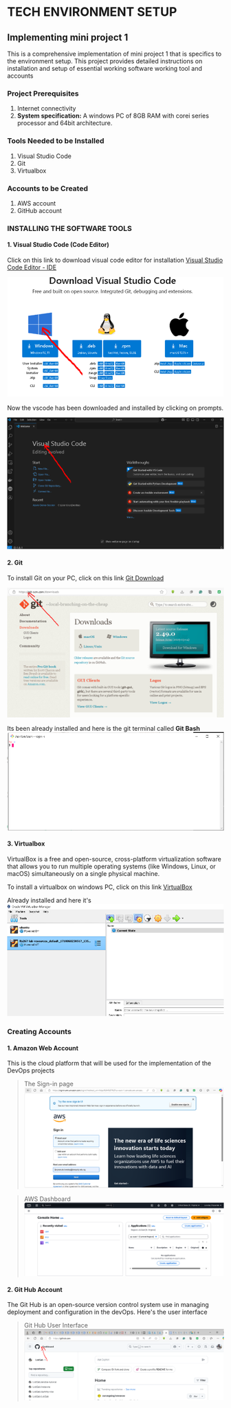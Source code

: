# TECH ENVIRONMENT SETUP
## Implementing mini project 1
This is a comprehensive implementation of mini project 1 that is specifics to the environment setup. This project provides detailed instructions on installation and setup of essential working software working tool and accounts

### Project Prerequisites
1. Internet connectivity
2. **System specification:** A windows PC of 8GB RAM with corei series processor and 64bit architecture.

### Tools Needed to be Installed
1. Visual Studio Code
2. Git
3. Virtualbox

### Accounts to be Created
1. AWS account
2. GitHub account

### INSTALLING THE SOFTWARE TOOLS
#### 1. Visual Studio Code (Code Editor)
Click on this link to download visual code editor for installation [Visual Studio Code Editor - IDE](https://code.visualstudio.com/download)

![vscode](./vscode-download.PNG)

Now the vscode has been downloaded and installed by clicking on prompts.

![Welcome](./vscode-install.PNG)

#### 2. Git
To install Git on your PC, click on this link
[Git Download](https://git-scm.com/downloads)

![Git download](./git-download.PNG)

Its been already installed and here is the git terminal called **Git Bash**
![Git Bash](./git-terminal.PNG)

#### 3. Virtualbox
VirtualBox is a free and open-source, cross-platform virtualization software that allows you to run multiple operating systems (like Windows, Linux, or macOS) simultaneously on a single physical machine. 

To install a virtualbox on windows PC, click on this link [VirtualBox](https://www.virtualbox.org/wiki/Downloads)

Already installed and here it's
![VirtualBox](./virtualbox.PNG)

### Creating Accounts
#### 1. Amazon Web Account
This is the cloud platform that will be used for the implementation of the DevOps projects

>The Sign-in page
![Sign-in page](./AWS-sign-in.PNG)

>AWS Dashboard
![Dashboard](./aws-dashboard.PNG)

#### 2. Git Hub Account
The Git Hub is an open-source version control system use in managing deployment and configuration in the devOps. Here's the user interface

>Git Hub User Interface
![Git Hub UI](./github.PNG)